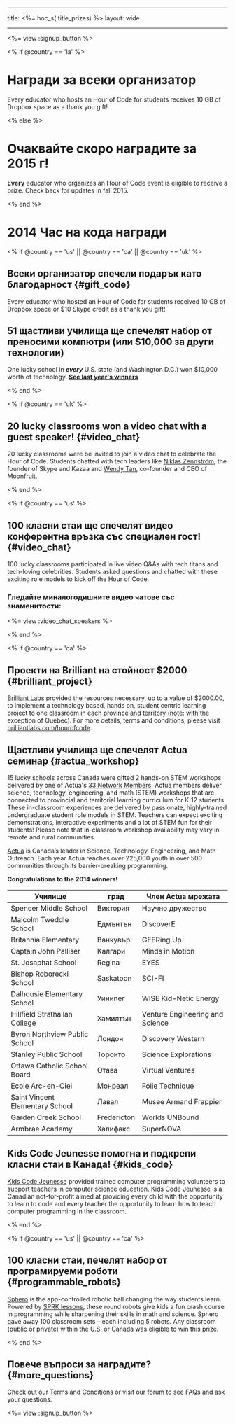 * * *

title: <%= hoc_s(:title_prizes) %> layout: wide

* * *

<%= view :signup_button %>

<% if @country == 'la' %>

# Награди за всеки организатор

Every educator who hosts an Hour of Code for students receives 10 GB of Dropbox space as a thank you gift!

<% else %>

# Очаквайте скоро наградите за 2015 г!

**Every** educator who organizes an Hour of Code event is eligible to receive a prize. Check back for updates in fall 2015.

<% end %>

# 2014 Час на кода награди

<% if @country == 'us' || @country == 'ca' || @country == 'uk' %>

## Всеки организатор спечели подарък като благодарност {#gift_code}

Every educator who hosted an Hour of Code for students received 10 GB of Dropbox space or $10 Skype credit as a thank you gift!

## 51 щастливи училища ще спечелят набор от преносими компютри (или $10,000 за други технологии)

One lucky school in ***every*** U.S. state (and Washington D.C.) won $10,000 worth of technology. [**See last year's winners**](http://codeorg.tumblr.com/post/104109522378/prize-winners)

<% end %>

<% if @country == 'uk' %>

## 20 lucky classrooms won a video chat with a guest speaker! {#video_chat}

20 lucky classrooms were be invited to join a video chat to celebrate the Hour of Code. Students chatted with tech leaders like [Niklas Zennström](https://www.youtube.com/watch?v=28Uiam6mFeI), the founder of Skype and Kazaa and [Wendy Tan](https://www.youtube.com/watch?v=Xzh54UPe4qg), co-founder and CEO of Moonfruit.

<% end %>

<% if @country == 'us' %>

## 100 класни стаи ще спечелят видео конферентна връзка със специален гост! {#video_chat}

100 lucky classrooms participated in live video Q&As with tech titans and tech-loving celebrities. Students asked questions and chatted with these exciting role models to kick off the Hour of Code.

### Гледайте миналогодишните видео чатове със знаменитости:

<%= view :video_chat_speakers %>

<% end %>

<% if @country == 'ca' %>

## Проекти на Brilliant на стойност $2000 {#brilliant_project}

[Brilliant Labs](http://brilliantlabs.com/hourofcode) provided the resources necessary, up to a value of $2000.00, to implement a technology based, hands on, student centric learning project to one classroom in each province and territory (note: with the exception of Quebec). For more details, terms and conditions, please visit [brilliantlabs.com/hourofcode](http://brilliantlabs.com/hourofcode).

## Щастливи училища ще спечелят Actua семинар {#actua_workshop}

15 lucky schools across Canada were gifted 2 hands-on STEM workshops delivered by one of Actua's [33 Network Members](http://www.actua.ca/about-members/). Actua members deliver science, technology, engineering, and math (STEM) workshops that are connected to provincial and territorial learning curriculum for K-12 students. These in-classroom experiences are delivered by passionate, highly-trained undergraduate student role models in STEM. Teachers can expect exciting demonstrations, interactive experiments and a lot of STEM fun for their students! Please note that in-classroom workshop availability may vary in remote and rural communities.

[Actua](http://actua.ca/) is Canada’s leader in Science, Technology, Engineering, and Math Outreach. Each year Actua reaches over 225,000 youth in over 500 communities through its barrier-breaking programming.

**Congratulations to the 2014 winners!**

| Училище                         | град        | Член Actua мрежата              |
| ------------------------------- | ----------- | ------------------------------- |
| Spencer Middle School           | Виктория    | Научно дружество                |
| Malcolm Tweddle School          | Едмънтън    | DiscoverE                       |
| Britannia Elementary            | Ванкувър    | GEERing Up                      |
| Captain John Palliser           | Калгари     | Minds in Motion                 |
| St. Josaphat School             | Regina      | EYES                            |
| Bishop Roborecki School         | Saskatoon   | SCI-FI                          |
| Dalhousie Elementary School     | Уинипег     | WISE Kid-Netic Energy           |
| Hillfield Strathallan College   | Хамилтън    | Venture Engineering and Science |
| Byron Northview Public School   | Лондон      | Discovery Western               |
| Stanley Public School           | Торонто     | Science Explorations            |
| Ottawa Catholic School Board    | Отава       | Virtual Ventures                |
| École Arc-en-Ciel               | Монреал     | Folie Technique                 |
| Saint Vincent Elementary School | Лавал       | Musee Armand Frappier           |
| Garden Creek School             | Fredericton | Worlds UNBound                  |
| Armbrae Academy                 | Халифакс    | SuperNOVA                       |

## Kids Code Jeunesse помогна и подкрепи класни стаи в Канада! {#kids_code}

[Kids Code Jeunesse](http://www.kidscodejeunesse.org) provided trained computer programming volunteers to support teachers in computer science education. Kids Code Jeunesse is a Canadian not-for-profit aimed at providing every child with the opportunity to learn to code and every teacher the opportunity to learn how to teach computer programming in the classroom.

<% end %>

<% if @country == 'us' || @country == 'ca' %>

## 100 класни стаи, печелят набор от програмируеми роботи {#programmable_robots}

[Sphero](http://www.gosphero.com/) is the app-controlled robotic ball changing the way students learn. Powered by [SPRK lessons](http://www.gosphero.com/education/), these round robots give kids a fun crash course in programming while sharpening their skills in math and science. Sphero gave away 100 classroom sets – each including 5 robots. Any classroom (public or private) within the U.S. or Canada was eligible to win this prize.

<% end %>

## Повече въпроси за наградите? {#more_questions}

Check out our [Terms and Conditions](<%= resolve_url('https://code.org/tos') %>) or visit our forum to see [FAQs](http://support.code.org) and ask your questions.

<%= view :signup_button %>